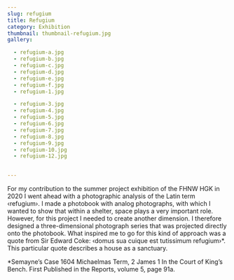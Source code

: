 ```yaml
---
slug: refugium
title: Refugium
category: Exhibition
thumbnail: thumbnail-refugium.jpg
gallery:

  - refugium-a.jpg
  - refugium-b.jpg
  - refugium-c.jpg
  - refugium-d.jpg
  - refugium-e.jpg
  - refugium-f.jpg
  - refugium-1.jpg

  - refugium-3.jpg
  - refugium-4.jpg
  - refugium-5.jpg
  - refugium-6.jpg
  - refugium-7.jpg
  - refugium-8.jpg
  - refugium-9.jpg
  - refugium-10.jpg
  - refugium-12.jpg

  
---
```

For my contribution to the summer project exhibition of the <span class="uppercase">FHNW HGK</span> in 2020 I went ahead with a photographic analysis of the Latin term ‹refugium›. I made a photobook with analog photographs, with which I wanted to show that within a shelter, space plays a very important role. However, for this project I needed to create another dimension. I therefore designed a three-dimensional photograph series that was projected directly onto the photobook. What inspired me to go for this kind of approach was a quote from Sir Edward Coke: ‹domus sua cuique est tutissimum refugium›*. This particular quote describes a house as a sanctuary.

*Semayne’s Case 1604 Michaelmas Term, 2 James 1 In the Court of King’s Bench. First Published in the Reports, volume 5, page 91a.